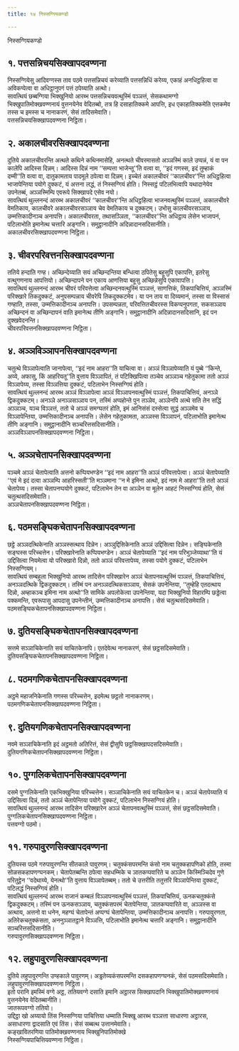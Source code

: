 ```yaml
---
title: १४ निस्सग्गियकण्डो

---
```

निस्सग्गियकण्डो  


## १. पत्तसन्निचयसिक्खापदवण्णना

निस्सग्गियेसु आदिवग्गस्स ताव पठमे पत्तसन्निचयं करेय्याति पत्तसन्निधिं करेय्य, एकाहं अनधिट्ठहित्वा वा अविकप्पेत्वा वा अधिट्ठानुपगं पत्तं ठपेय्याति अत्थो।  
सावत्थियं छब्बग्गिया भिक्खुनियो आरब्भ पत्तसन्निचयवत्थुस्मिं पञ्ञत्तं, सेसकथामग्गो भिक्खुपातिमोक्खवण्णनायं वुत्तनयेनेव वेदितब्बो, तत्र हि दसाहातिक्कमे आपत्ति, इध एकाहातिक्कमेति एत्तकमेव तस्स च इमस्स च नानाकरणं, सेसं तादिसमेवाति।  
पत्तसन्निचयसिक्खापदवण्णना निट्ठिता।  


## २. अकालचीवरसिक्खापदवण्णना

दुतिये अकालचीवरन्ति अत्थते कथिने कथिनमासेहि, अनत्थते चीवरमासतो अञ्ञस्मिं काले उप्पन्नं, यं वा पन कालेपि आदिस्स दिन्नम्। आदिस्स दिन्नं नाम ‘‘सम्पत्ता भाजेन्तू’’ति वत्वा वा, ‘‘इदं गणस्स, इदं तुम्हाकं दम्मी’’ति वत्वा वा, दातुकामताय पादमूले ठपेत्वा वा दिन्नम्। इच्चेतं अकालचीवरं ‘‘कालचीवर’’न्ति अधिट्ठहित्वा भाजापेन्तिया पयोगे दुक्कटं, यं अत्तना लद्धं, तं निस्सग्गियं होति। निस्सट्ठं पटिलभित्वापि यथादानेयेव उपनेतब्बं, अञ्ञस्मिम्पि एवरूपे सिक्खापदे एसेव नयो।  
सावत्थियं थुल्लनन्दं आरब्भ अकालचीवरं ‘‘कालचीवर’’न्ति अधिट्ठहित्वा भाजनवत्थुस्मिं पञ्ञत्तं, अकालचीवरे वेमतिकाय, कालचीवरे अकालचीवरसञ्ञाय चेव वेमतिकाय च दुक्कटम्। उभोसु कालचीवरसञ्ञाय, उम्मत्तिकादीनञ्च अनापत्ति। अकालचीवरता, तथासञ्ञिता, ‘‘कालचीवर’’न्ति अधिट्ठाय लेसेन भाजापनं, पटिलाभोति इमानेत्थ चत्तारि अङ्गानि। समुट्ठानादीनि अदिन्नादानसदिसानीति।  
अकालचीवरसिक्खापदवण्णना निट्ठिता।  


## ३. चीवरपरिवत्तनसिक्खापदवण्णना

ततिये हन्दाति गण्ह। अच्छिन्देय्याति सयं अच्छिन्दन्तिया बन्धित्वा ठपितेसु बहूसुपि एकापत्ति, इतरेसु वत्थुगणनाय आपत्तियो। अच्छिन्दापने पन एकाय आणत्तिया बहूसु अच्छिन्नेसुपि एकावापत्ति।  
सावत्थियं थुल्लनन्दं आरब्भ चीवरं परिवत्तेत्वा अच्छिन्दनवत्थुस्मिं पञ्ञत्तं, साणत्तिकं, तिकपाचित्तियं, अञ्ञस्मिं परिक्खारे तिकदुक्कटं, अनुपसम्पन्नाय चीवरेपि तिकदुक्कटमेव। या पन ताय वा दिय्यमानं, तस्सा वा विस्सासं गण्हाति, तस्सा, उम्मत्तिकादीनञ्च अनापत्ति। उपसम्पन्नता, परिवत्तितचीवरस्स विकप्पनुपगता, सकसञ्ञाय अच्छिन्दनं वा अच्छिन्दापनं वाति इमानेत्थ तीणि अङ्गानि। समुट्ठानादीनि अदिन्नादानसदिसानि, इदं पन दुक्खवेदनन्ति।  
चीवरपरिवत्तनसिक्खापदवण्णना निट्ठिता।  


## ४. अञ्ञविञ्ञापनसिक्खापदवण्णना

चतुत्थे विञ्ञापेत्वाति जानापेत्वा, ‘‘इदं नाम आहरा’’ति याचित्वा वा। अञ्ञं विञ्ञापेय्याति यं पुब्बे ‘‘किन्ते, अय्ये, अफासु, किं आहरियतू’’ति वुत्ताय विञ्ञापितं, तं पटिक्खिपित्वा तञ्चेव अञ्ञञ्च गहेतुकामा ततो अञ्ञं विञ्ञापेय्य, तस्सा विञ्ञत्तिया दुक्कटं, पटिलाभेन निस्सग्गियं होति।  
सावत्थियं थुल्लनन्दं आरब्भ अञ्ञं विञ्ञापेत्वा अञ्ञं विञ्ञापनवत्थुस्मिं पञ्ञत्तं, तिकपाचित्तियं, अनञ्ञे द्विकदुक्कटम्। अनञ्ञे अनञ्ञसञ्ञाय पन, तस्मिं अप्पहोन्ते पुन तञ्ञेव, अञ्ञेनपि अत्थे सति तेन सद्धिं अञ्ञञ्च, यञ्च विञ्ञत्तं, ततो चे अञ्ञं समग्घतरं होति, इमं आनिसंसं दस्सेत्वा सुद्धं अञ्ञमेव च विञ्ञापेन्तिया, उम्मत्तिकादीनञ्च अनापत्ति। लेसेन गहेतुकामता, अञ्ञस्स विञ्ञापनं, पटिलाभोति इमानेत्थ तीणि अङ्गानि। समुट्ठानादीनि सञ्चरित्तसदिसानीति।  
अञ्ञविञ्ञापनसिक्खापदवण्णना निट्ठिता।  


## ५. अञ्ञचेतापनसिक्खापदवण्णना

पञ्चमे अञ्ञं चेतापेत्वाति अत्तनो कप्पियभण्डेन ‘‘इदं नाम आहरा’’ति अञ्ञं परिवत्तापेत्वा। अञ्ञं चेतापेय्याति ‘‘एवं मे इदं दत्वा अञ्ञम्पि आहरिस्सती’’ति मञ्ञमाना ‘‘न मे इमिना अत्थो, इदं नाम मे आहरा’’ति ततो अञ्ञं चेतापेय्य। तस्सा चेतापनप्पयोगे दुक्कटं, पटिलाभेन तेन वा अञ्ञेन वा मूलेन आहटं निस्सग्गियं होति, सेसं चतुत्थसदिसमेवाति।  
अञ्ञचेतापनसिक्खापदवण्णना निट्ठिता।  


## ६. पठमसङ्घिकचेतापनसिक्खापदवण्णना

छट्ठे अञ्ञदत्थिकेनाति अञ्ञस्सत्थाय दिन्नेन। अञ्ञुद्दिसिकेनाति अञ्ञं उद्दिसित्वा दिन्नेन। सङ्घिकेनाति सङ्घस्स परिच्चत्तेन। परिक्खारेनाति कप्पियभण्डेन। अञ्ञं चेतापेय्याति ‘‘इदं नाम परिभुञ्जेय्याथा’’ति यं उद्दिसित्वा नियमेत्वा यो परिक्खारो दिन्नो, ततो अञ्ञं परिवत्तापेय्य, तस्सा पयोगे दुक्कटं, पटिलाभेन निस्सग्गियम्।  
सावत्थियं सम्बहुला भिक्खुनियो आरब्भ तादिसेन परिक्खारेन अञ्ञं चेतापनवत्थुस्मिं पञ्ञत्तं, तिकपाचित्तियं, अनञ्ञदत्थिके द्विकदुक्कटम्। तस्मिं पन अनञ्ञदत्थिकसञ्ञाय, सेसकं उपनेन्तिया, ‘‘तुम्हेहि एतदत्थाय दिन्नो, अम्हाकञ्च इमिना नाम अत्थो’’ति सामिके अपलोकेत्वा उपनेन्तिया, यदा भिक्खुनियो विहारम्पि छड्डेत्वा पक्कमन्ति, एवरूपासु आपदासु उपनेन्तीनं, उम्मत्तिकादीनञ्च अनापत्ति। सेसं चतुत्थसदिसमेवाति।  
पठमसङ्घिकचेतापनसिक्खापदवण्णना निट्ठिता।  


## ७. दुतियसङ्घिकचेतापनसिक्खापदवण्णना

सत्तमे सञ्ञाचिकेनाति सयं याचितकेनापि। एतदेवेत्थ नानाकरणं, सेसं छट्ठसदिसमेवाति।  
दुतियसङ्घिकचेतापनसिक्खापदवण्णना निट्ठिता।  


## ८. पठमगणिकचेतापनसिक्खापदवण्णना

अट्ठमे महाजनिकेनाति गणस्स परिच्चत्तेन, इदमेत्थ छट्ठतो नानाकरणम्।  
पठमगणिकचेतापनसिक्खापदवण्णना निट्ठिता।  


## ९. दुतियगणिकचेतापनसिक्खापदवण्णना

नवमे सञ्ञाचिकेनाति इदं अट्ठमतो अतिरित्तं, सेसं द्वीसुपि छट्ठसिक्खापदसदिसमेवाति।  
दुतियगणिकचेतापनसिक्खापदवण्णना निट्ठिता।  


## १०. पुग्गलिकचेतापनसिक्खापदवण्णना

दसमे पुग्गलिकेनाति एकभिक्खुनिया परिच्चत्तेन। सञ्ञाचिकेनाति सयं याचितकेन च। अञ्ञं चेतापेय्याति यं उद्दिसित्वा दिन्नं, ततो अञ्ञं चेतापेन्तिया पयोगे दुक्कटं, पटिलाभेन निस्सग्गियं होति।  
सावत्थियं थुल्लनन्दं आरब्भ तादिसेन परिक्खारेन अञ्ञं चेतापनवत्थुस्मिं पञ्ञत्तं, सेसं छट्ठसदिसमेवाति।  
पुग्गलिकचेतापनसिक्खापदवण्णना निट्ठिता।  
पत्तवग्गो पठमो।  


## ११. गरुपावुरणसिक्खापदवण्णना

दुतियस्स पठमे गरुपावुरणन्ति सीतकाले पावुरणम्। चतुक्कंसपरमन्ति कंसो नाम चतुक्कहापणिको होति, तस्मा सोळसकहापणग्घनकम्। चेतापेतब्बन्ति ठपेत्वा सहधम्मिके च ञातकप्पवारिते च अञ्ञेन किस्मिञ्चिदेव गुणे परितुट्ठेन ‘‘वदेथाय्ये, येनत्थो’’ति वुत्ताय विञ्ञापेतब्बम्। ततो चे उत्तरीति ततुत्तरि विञ्ञापेन्तिया दुक्कटं, पटिलद्धं निस्सग्गियं होति।  
सावत्थियं थुल्लनन्दं आरब्भ राजानं कम्बलं विञ्ञापनवत्थुस्मिं पञ्ञत्तं, तिकपाचित्तियं, ऊनकचतुक्कंसे द्विकदुक्कटम्। तस्मिं पन ऊनकसञ्ञाय, चतुक्कंसपरमं चेतापेन्तिया, ञातकप्पवारिते वा, अञ्ञस्स वा अत्थाय, अत्तनो वा धनेन, महग्घं चेतापेन्तं अप्पग्घं चेतापेन्तिया, उम्मत्तिकादीनञ्च अनापत्ति। गरुपावुरणता, अतिरेकचतुक्कंसता, अननुञ्ञातट्ठाने विञ्ञत्ति, पटिलाभोति इमानेत्थ चत्तारि अङ्गानि। समुट्ठानादीनि सञ्चरित्तसदिसानीति।  
गरुपावुरणसिक्खापदवण्णना निट्ठिता।  


## १२. लहुपावुरणसिक्खापदवण्णना

दुतिये लहुपावुरणन्ति उण्हकाले पावुरणम्। अड्ढतेय्यकंसपरमन्ति दसकहापणग्घनकं, सेसं पठमसदिसमेवाति।  
लहुपावुरणसिक्खापदवण्णना निट्ठिता।  
इतो परानि इमस्मिं वग्गे अट्ठ, ततियवग्गे दसाति इमानि अट्ठारस सिक्खापदानि भिक्खुपातिमोक्खवण्णनायं वुत्तनयेनेव वेदितब्बानीति।  
जातरूपवग्गो ततियो।  
उद्दिट्ठा खो अय्यायो तिंस निस्सग्गिया पाचित्तिया धम्माति भिक्खू आरब्भ पञ्ञत्ता साधारणा अट्ठारस, असाधारणा द्वादसाति एवं तिंस। सेसं सब्बत्थ उत्तानमेवाति।  
कङ्खावितरणिया पातिमोक्खवण्णनाय भिक्खुनिपातिमोक्खे  
निस्सग्गियपाचित्तियवण्णना निट्ठिता।  